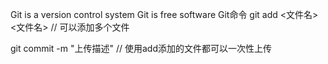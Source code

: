 Git is a version control system
Git is free software
Git命令
git add <文件名> <文件名> // 可以添加多个文件

git commit -m "上传描述" //  使用add添加的文件都可以一次性上传